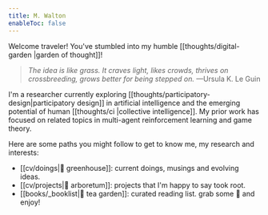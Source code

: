 ```yaml
---
title: M. Walton
enableToc: false
---
```


Welcome traveler! You've stumbled into my humble [[thoughts/digital-garden |garden of thought]]!

> *The idea is like grass. It craves light, likes crowds, thrives on crossbreeding, grows better for being stepped on.* —Ursula K. Le Guin

I'm a researcher currently exploring [[thoughts/participatory-design|participatory design]] in artificial intelligence and the emerging potential of human [[thoughts/ci |collective intelligence]]. My prior work has focused on related topics in multi-agent reinforcement learning and game theory.

Here are some paths you might follow to get to know me, my research and interests:

- [[cv/doings|🌱 greenhouse]]: current doings, musings and evolving ideas.
- [[cv/projects|🌲 arboretum]]: projects that I'm happy to say took root.
- [[books/_booklist|🍃 tea garden]]: curated reading list. grab some 🍵 and enjoy!